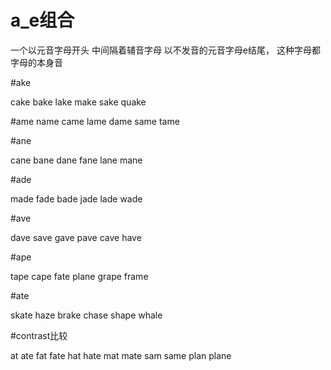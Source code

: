 
# a_e组合

一个以元音字母开头 中间隔着辅音字母  以不发音的元音字母e结尾， 这种字母都字母的本身音

#ake

cake
bake
lake
make
sake
quake

#ame
name
came
lame
dame
same
tame

#ane

cane
bane
dane
fane
lane
mane

#ade

made
fade
bade
jade
lade
wade

#ave

dave
save
gave
pave
cave
have

#ape

tape
cape
fate
plane
grape
frame

#ate

skate
haze
brake
chase
shape
whale


#contrast比较

at
ate
fat
fate
hat
hate
mat
mate
sam
same
plan
plane
